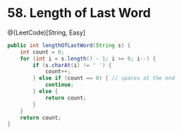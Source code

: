 # 58. Length of Last Word
@(LeetCode)[String, Easy]

```java
public int lengthOfLastWord(String s) {
    int count = 0;
    for (int i = s.length() - 1; i >= 0; i--) {
        if (s.charAt(i) != ' ') {
            count++;
        } else if (count == 0) { // spaces at the end
            continue;
        } else {
            return count;
        }
    }
    return count;
}
```